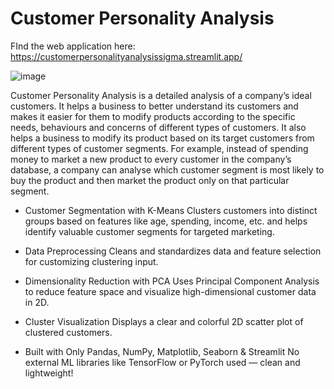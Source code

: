 # Customer Personality Analysis
FInd the web application here: https://customerpersonalityanalysissigma.streamlit.app/

![image](https://github.com/user-attachments/assets/2f09339c-72ef-4d68-913a-54fb7be7cfd3)

Customer Personality Analysis is a detailed analysis of a company’s ideal customers. It helps a business to better understand its customers and makes it easier for them to modify products according to the specific needs, behaviours and concerns of different types of customers. It also helps a business to modify its product based on its target customers from different types of customer segments. For example, instead of spending money to market a new product to every customer in the company’s database, a company can analyse which customer segment is most likely to buy the product and then market the product only on that particular segment.

- Customer Segmentation with K-Means
Clusters customers into distinct groups based on features like age, spending, income, etc. and helps identify valuable customer segments for targeted marketing.

- Data Preprocessing 
Cleans and standardizes data and feature selection for customizing clustering input.

- Dimensionality Reduction with PCA
Uses Principal Component Analysis to reduce feature space and visualize high-dimensional customer data in 2D.

- Cluster Visualization
Displays a clear and colorful 2D scatter plot of clustered customers.

- Built with Only Pandas, NumPy, Matplotlib, Seaborn & Streamlit
No external ML libraries like TensorFlow or PyTorch used — clean and lightweight!


